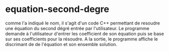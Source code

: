# equation-second-degre
comme l'a indiqué le nom, il s'agit d'un code C++ permettant de resoudre une équation du second dégré entrée par l'utilisateur.
Le programme demande à l'utilisateur d'entrer les coefficient de son équation puis se base sur ses coefficients pour la résoudre.
A la sortie, le programme affiche le discrimant de de l'équation et son ensemble solution.
